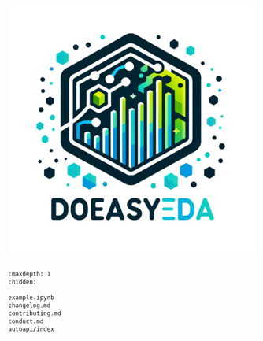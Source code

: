 ![](img/logo2.png)
```{include} ../README.md
```

```{toctree}
:maxdepth: 1
:hidden:

example.ipynb
changelog.md
contributing.md
conduct.md
autoapi/index
```